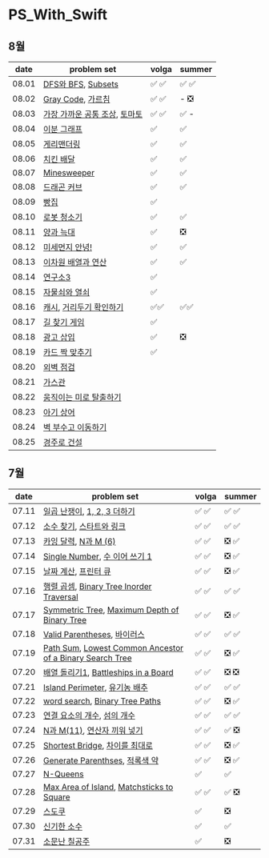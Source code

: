 # PS_With_Swift
## 8월

| date       | problem set          | volga | summer |
| ---------- | -------------------- | ----  | ----  |
| 08.01    | [DFS와 BFS](https://www.acmicpc.net/problem/1260), [Subsets](https://leetcode.com/problems/subsets/) | :white_check_mark: :white_check_mark: |:white_check_mark: :white_check_mark:|
| 08.02    | [Gray Code](https://leetcode.com/problems/gray-code/), [가르침](https://www.acmicpc.net/problem/1062) |:white_check_mark: :white_check_mark: |- :negative_squared_cross_mark: |
| 08.03    | [가장 가까운 공통 조상](https://www.acmicpc.net/problem/3584), [토마토](https://www.acmicpc.net/problem/7576) | :white_check_mark: :white_check_mark: |:white_check_mark: - |
| 08.04    | [이분 그래프](https://www.acmicpc.net/problem/1707)|:white_check_mark: |:white_check_mark: |
| 08.05    | [게리맨더링](https://www.acmicpc.net/problem/17471)| :white_check_mark: |:white_check_mark: |
| 08.06    | [치킨 배달](https://www.acmicpc.net/problem/15686) | :white_check_mark: |:white_check_mark: |
| 08.07    | [Minesweeper](https://leetcode.com/problems/minesweeper/) | ✅ | ✅| 
| 08.08    | [드래곤 커브](https://www.acmicpc.net/problem/15685) | ✅|✅ | 
| 08.09    | [빵집](https://www.acmicpc.net/problem/3109) | ✅ | | 
| 08.10    | [로봇 청소기](https://www.acmicpc.net/problem/14503) | ✅ |✅ | 
| 08.11    | [양과 늑대](https://school.programmers.co.kr/learn/courses/30/lessons/92343) | ✅ | :negative_squared_cross_mark:|
| 08.12    | [미세먼지 안녕!](https://www.acmicpc.net/problem/17144) | ✅ |✅ |
| 08.13    | [이차원 배열과 연산](https://www.acmicpc.net/problem/17140) | ✅|✅ |
| 08.14    | [연구소3](https://www.acmicpc.net/problem/17142) | ✅| |
| 08.15    | [자물쇠와 열쇠](https://school.programmers.co.kr/learn/courses/30/lessons/60059?language=swift) | ✅| |
| 08.16    | [캐시](https://school.programmers.co.kr/learn/courses/30/lessons/17680), [거리두기 확인하기](https://school.programmers.co.kr/learn/courses/30/lessons/81302)  | ✅✅| ✅✅|
| 08.17    | [길 찾기 게임](https://school.programmers.co.kr/learn/courses/30/lessons/42892) | ✅| |
| 08.18    | [광고 삽입](https://school.programmers.co.kr/learn/courses/30/lessons/72414) | ✅|:negative_squared_cross_mark: |
| 08.19    | [카드 짝 맞추기](https://school.programmers.co.kr/learn/courses/30/lessons/72415) | ✅| |
| 08.20    | [외벽 점검](https://school.programmers.co.kr/learn/courses/30/lessons/60062) | | |
| 08.21    | [가스관](https://www.acmicpc.net/problem/2931) | | |
| 08.22    | [움직이는 미로 탈출하기](https://www.acmicpc.net/problem/16954) | | |
| 08.23    | [아기 상어](https://www.acmicpc.net/problem/16236) | | |
| 08.24    | [벽 부수고 이동하기](https://www.acmicpc.net/problem/2206) | | |
| 08.25    | [경주로 건설](https://school.programmers.co.kr/learn/courses/30/lessons/67259) | | |

<u></u>
## 7월
| date       | problem set          | volga | summer |
| ---------- | -------------------- | ----  | ----  |
| 07.11    | [일곱 난쟁이](https://www.acmicpc.net/problem/2309), [1, 2, 3 더하기](https://www.acmicpc.net/problem/9095)  | :white_check_mark: :white_check_mark:  |:white_check_mark: :white_check_mark:|
| 07.12    | [소수 찾기](https://www.acmicpc.net/problem/1978), [스타트와 링크](https://www.acmicpc.net/problem/14889)  | :white_check_mark: :white_check_mark:  |:white_check_mark: :white_check_mark:|
| 07.13    | [카잉 달력](https://www.acmicpc.net/problem/6064), [N과 M (6)](https://www.acmicpc.net/problem/15655)   |  :white_check_mark: :white_check_mark: |:negative_squared_cross_mark: :white_check_mark:  |
| 07.14    | [Single Number](https://leetcode.com/problems/single-number/), [수 이어 쓰기 1](https://www.acmicpc.net/problem/1748)  |  :white_check_mark: :white_check_mark: |:negative_squared_cross_mark: :white_check_mark:  |
| 07.15    | [날짜 계산](https://www.acmicpc.net/problem/1476), [프린터 큐](https://www.acmicpc.net/problem/1966)  | :white_check_mark: :white_check_mark:  |:negative_squared_cross_mark: :white_check_mark:  |
| 07.16    | [행렬 곱셈](https://www.acmicpc.net/problem/2740), [Binary Tree Inorder Traversal](https://leetcode.com/problems/binary-tree-inorder-traversal/)  | :white_check_mark: :white_check_mark:  |:white_check_mark: :white_check_mark:|
| 07.17    | [Symmetric Tree](https://leetcode.com/problems/symmetric-tree/), [Maximum Depth of Binary Tree](https://leetcode.com/problems/maximum-depth-of-binary-tree/)  | :white_check_mark: :white_check_mark:  |:negative_squared_cross_mark: :white_check_mark:|
| 07.18    | [Valid Parentheses](https://leetcode.com/problems/valid-parentheses/), [바이러스](https://www.acmicpc.net/problem/2606)  |  :white_check_mark: :white_check_mark: |:white_check_mark: :white_check_mark:  |
| 07.19    | [Path Sum](https://leetcode.com/problems/path-sum/), [Lowest Common Ancestor of a Binary Search Tree](https://leetcode.com/problems/lowest-common-ancestor-of-a-binary-search-tree/)  | :white_check_mark: :white_check_mark:  |:negative_squared_cross_mark: :white_check_mark:  |
| 07.20    | [배열 돌리기1](https://www.acmicpc.net/problem/16926), [Battleships in a Board](https://leetcode.com/problems/battleships-in-a-board/)  |  :white_check_mark: :white_check_mark: |:negative_squared_cross_mark: :negative_squared_cross_mark:  |
| 07.21    | [Island Perimeter](https://leetcode.com/problems/island-perimeter/), [유기농 배추](https://www.acmicpc.net/problem/1012)  |    :white_check_mark: :white_check_mark: |:white_check_mark: :white_check_mark: |
| 07.22    | [word search](https://leetcode.com/problems/word-search/), [Binary Tree Paths](https://leetcode.com/problems/binary-tree-paths/) |  :white_check_mark: :white_check_mark: |:negative_squared_cross_mark: :white_check_mark:  |
| 07.23    | [연결 요소의 개수](https://www.acmicpc.net/problem/11724), [섬의 개수](https://www.acmicpc.net/problem/4963)  | :white_check_mark: :white_check_mark:  |:white_check_mark: :white_check_mark:  |
| 07.24    | [N과 M(11)](https://www.acmicpc.net/problem/15665), [연산자 끼워 넣기](https://www.acmicpc.net/problem/14888)  |  :white_check_mark: :white_check_mark: |:white_check_mark: :negative_squared_cross_mark: |
| 07.25    | [Shortest Bridge](https://leetcode.com/problems/shortest-bridge/), [차이를 최대로](https://www.acmicpc.net/problem/10819) | :white_check_mark: :white_check_mark:  |:negative_squared_cross_mark: :white_check_mark: |
| 07.26    | [Generate Parenthses](https://leetcode.com/problems/generate-parentheses/), [적록색 약](https://www.acmicpc.net/problem/10026) | :white_check_mark: :white_check_mark: |:negative_squared_cross_mark: :white_check_mark: |
| 07.27    | [N-Queens](https://leetcode.com/problems/n-queens/)  | :white_check_mark:  |:white_check_mark:  |
| 07.28    | [Max Area of Island](https://leetcode.com/problems/max-area-of-island/), [Matchsticks to Square](https://leetcode.com/problems/matchsticks-to-square/)  | :white_check_mark: :white_check_mark:  | :white_check_mark: :negative_squared_cross_mark: |
| 07.29    | [스도쿠](https://www.acmicpc.net/problem/2580) | :white_check_mark: |:negative_squared_cross_mark: |
| 07.30    | [신기한 소수](https://www.acmicpc.net/problem/2023) | :white_check_mark: |:white_check_mark: |
| 07.31    | [소문난 칠공주](https://www.acmicpc.net/problem/1941) | :white_check_mark: | :negative_squared_cross_mark:|







